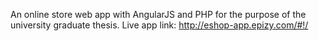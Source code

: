 An online store web app with AngularJS and PHP for the purpose of the university graduate thesis.
Live app link: http://eshop-app.epizy.com/#!/
